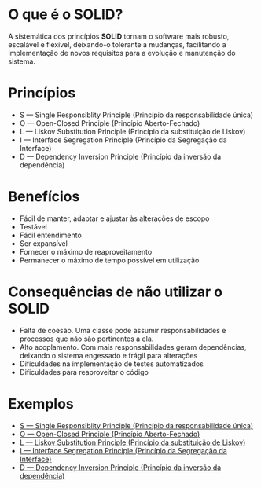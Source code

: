 # O que é o SOLID?

A sistemática dos princípios **SOLID** tornam o software mais robusto, escalável e flexível, deixando-o tolerante a mudanças, facilitando a implementação de novos requisitos para a evolução e manutenção do sistema.

# Princípios

* S — Single Responsiblity Principle (Princípio da responsabilidade única)
* O — Open-Closed Principle (Princípio Aberto-Fechado)
* L — Liskov Substitution Principle (Princípio da substituição de Liskov)
* I — Interface Segregation Principle (Princípio da Segregação da Interface)
* D — Dependency Inversion Principle (Princípio da inversão da dependência)


# Benefícios

* Fácil de manter, adaptar e ajustar às alterações de escopo
* Testável
* Fácil entendimento
* Ser expansível
* Fornecer o máximo de reaproveitamento
* Permanecer o máximo de tempo possível em utilização


# Consequências de não utilizar o SOLID

* Falta de coesão. Uma classe pode assumir responsabilidades e processos que não são pertinentes a ela.
* Alto acoplamento. Com mais responsabilidades geram dependências, deixando o sistema engessado e frágil para alterações
* Dificuldades na implementação de testes automatizados
* Dificuldades para reaproveitar o código


# Exemplos

* [S — Single Responsiblity Principle (Princípio da responsabilidade única)](./01-single-responsibility.md)
* [O — Open-Closed Principle (Princípio Aberto-Fechado)](./02-open-closed.md)
* [L — Liskov Substitution Principle (Princípio da substituição de Liskov)](./03-liskov-substitution.md)
* [I — Interface Segregation Principle (Princípio da Segregação da Interface)](./04-interface-segregation.md)
* [D — Dependency Inversion Principle (Princípio da inversão da dependência)](./05-dependency-inversion.md)